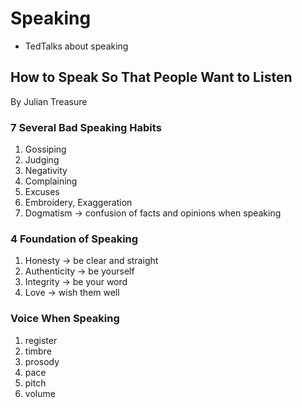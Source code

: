 # Speaking
- TedTalks about speaking
## How to Speak So That People Want to Listen
By Julian Treasure  
### 7 Several Bad Speaking Habits  
1) Gossiping
2) Judging
3) Negativity
4) Complaining
5) Excuses
6) Embroidery, Exaggeration
7) Dogmatism -> confusion of facts and opinions when speaking
### 4 Foundation of Speaking
1) Honesty -> be clear and straight
2) Authenticity -> be yourself
3) Integrity -> be your word
4) Love -> wish them well
### Voice When Speaking
1) register
2) timbre
3) prosody
4) pace
5) pitch
6) volume

